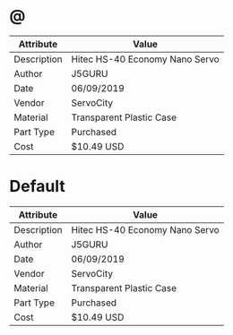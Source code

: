 # @
| Attribute | Value |
| ---  | ---     |
| Description | Hitec HS-40 Economy Nano Servo |
| Author | J5GURU |
| Date | 06/09/2019 |
| Vendor | ServoCity |
| Material | Transparent Plastic Case |
| Part Type | Purchased |
| Cost | $10.49 USD |
# Default
| Attribute | Value |
| ---  | ---     |
| Description | Hitec HS-40 Economy Nano Servo |
| Author | J5GURU |
| Date | 06/09/2019 |
| Vendor | ServoCity |
| Material | Transparent Plastic Case |
| Part Type | Purchased |
| Cost | $10.49 USD |
